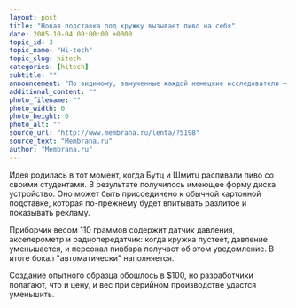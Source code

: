 ```yaml
---
layout: post
title: "Новая подставка под кружку вызывает пиво на себя"
date: 2005-10-04 00:00:00 +0000
topic_id: 3
topic_name: "Hi-tech"
topic_slug: hitech
categories: [hitech]
subtitle: ""
announcement: "По видимому, замученные жаждой немецкие исследователи — Андреас Бутц (Andreas Butz) из технического университета Мюнхена (Technische Universit&#228;t M&#252;nchen) и Михаэль Шмитц (Michael Schmitz) из университета Саарландов (Universit&#228;t des Saarlandes) — придумали \"умную\" подставку под пивную кружку."
additional_content: ""
photo_filename: ""
photo_width: 0
photo_height: 0
photo_alt: ""
source_url: "http://www.membrana.ru/lenta/?5198"
source_text: "Membrana.ru"
author: "Membrana.ru"
---
```

Идея родилась в тот момент, когда Бутц и Шмитц распивали пиво со своими студентами. В результате получилось имеющее форму диска устройство. Оно может быть присоединено к обычной картонной подставке, которая по-прежнему будет впитывать разлитое и показывать рекламу.

Приборчик весом 110 граммов содержит датчик давления, акселерометр и радиопередатчик: когда кружка пустеет, давление уменьшается, и персонал пивбара получает об этом уведомление. В итоге бокал "автоматически" наполняется.

Создание опытного образца обошлось в $100, но разработчики полагают, что и цену, и вес при серийном производстве удастся уменьшить.
